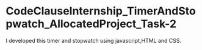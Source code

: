 # CodeClauseInternship_TimerAndStopwatch_AllocatedProject_Task-2
I developed this timer and stopwatch using javascript,HTML and CSS.
